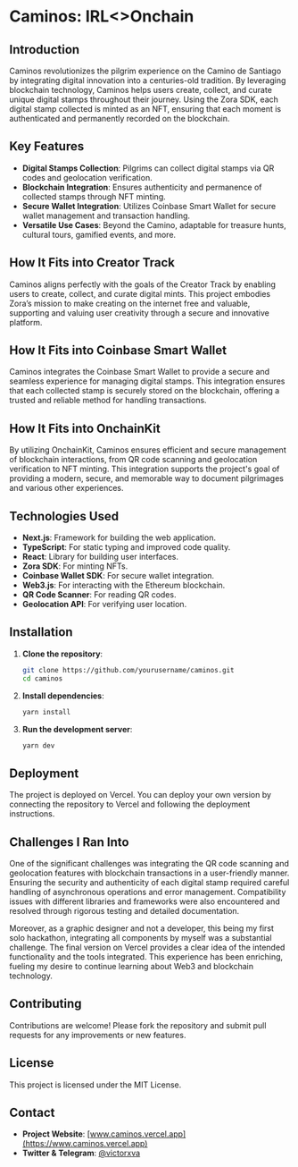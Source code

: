 # Caminos: IRL<>Onchain

## Introduction
Caminos revolutionizes the pilgrim experience on the Camino de Santiago by integrating digital innovation into a centuries-old tradition. By leveraging blockchain technology, Caminos helps users create, collect, and curate unique digital stamps throughout their journey. Using the Zora SDK, each digital stamp collected is minted as an NFT, ensuring that each moment is authenticated and permanently recorded on the blockchain.

## Key Features
- **Digital Stamps Collection**: Pilgrims can collect digital stamps via QR codes and geolocation verification.
- **Blockchain Integration**: Ensures authenticity and permanence of collected stamps through NFT minting.
- **Secure Wallet Integration**: Utilizes Coinbase Smart Wallet for secure wallet management and transaction handling.
- **Versatile Use Cases**: Beyond the Camino, adaptable for treasure hunts, cultural tours, gamified events, and more.

## How It Fits into Creator Track
Caminos aligns perfectly with the goals of the Creator Track by enabling users to create, collect, and curate digital mints. This project embodies Zora’s mission to make creating on the internet free and valuable, supporting and valuing user creativity through a secure and innovative platform.

## How It Fits into Coinbase Smart Wallet
Caminos integrates the Coinbase Smart Wallet to provide a secure and seamless experience for managing digital stamps. This integration ensures that each collected stamp is securely stored on the blockchain, offering a trusted and reliable method for handling transactions.

## How It Fits into OnchainKit
By utilizing OnchainKit, Caminos ensures efficient and secure management of blockchain interactions, from QR code scanning and geolocation verification to NFT minting. This integration supports the project's goal of providing a modern, secure, and memorable way to document pilgrimages and various other experiences.

## Technologies Used
- **Next.js**: Framework for building the web application.
- **TypeScript**: For static typing and improved code quality.
- **React**: Library for building user interfaces.
- **Zora SDK**: For minting NFTs.
- **Coinbase Wallet SDK**: For secure wallet integration.
- **Web3.js**: For interacting with the Ethereum blockchain.
- **QR Code Scanner**: For reading QR codes.
- **Geolocation API**: For verifying user location.

## Installation
1. **Clone the repository**:
    ```sh
    git clone https://github.com/yourusername/caminos.git
    cd caminos
    ```

2. **Install dependencies**:
    ```sh
    yarn install
    ```

3. **Run the development server**:
    ```sh
    yarn dev
    ```

## Deployment
The project is deployed on Vercel. You can deploy your own version by connecting the repository to Vercel and following the deployment instructions.

## Challenges I Ran Into
One of the significant challenges was integrating the QR code scanning and geolocation features with blockchain transactions in a user-friendly manner. Ensuring the security and authenticity of each digital stamp required careful handling of asynchronous operations and error management. Compatibility issues with different libraries and frameworks were also encountered and resolved through rigorous testing and detailed documentation.

Moreover, as a graphic designer and not a developer, this being my first solo hackathon, integrating all components by myself was a substantial challenge. The final version on Vercel provides a clear idea of the intended functionality and the tools integrated. This experience has been enriching, fueling my desire to continue learning about Web3 and blockchain technology.

## Contributing
Contributions are welcome! Please fork the repository and submit pull requests for any improvements or new features.

## License
This project is licensed under the MIT License.

## Contact
- **Project Website**: [www.caminos.vercel.app](https://www.caminos.vercel.app)
- **Twitter & Telegram**: [@victorxva](https://twitter.com/victorxva)
